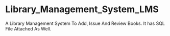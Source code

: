 # Library_Management_System_LMS

A Library Management System To Add, Issue And Review Books. It has SQL File Attached As Well.
